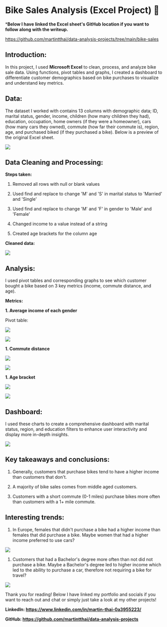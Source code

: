 # Bike Sales Analysis (Excel Project) :mountain_bicyclist:

***Below I have linked the Excel sheet's GitHub location if you want to follow along with the writeup.**

<https://github.com/martintthai/data-analysis-projects/tree/main/bike-sales>

## Introduction:

In this project, I used **Microsoft Excel** to clean, process, and analyze bike sale data. Using functions, pivot tables and graphs, I created a dashboard to differentiate customer demographics based on bike purchases to visualize and understand key metrics.

## Data:

The dataset I worked with contains 13 columns with demographic data; ID, marital status, gender, income, children (how many children they had), education, occupation, home owners (if they were a homeowner), cars (how many cars they owned), commute (how far their commute is), region, age, and purchased biked (if they purchased a bike). Below is a preview of the original Excel sheet.

![](https://lh7-us.googleusercontent.com/2WdNW1QSCax5oOMHxVMy5pOlWY61l3ujLEG-wxjJrW99i1EyningFcg6rd3oaG7stG6-x1owAWkM0bpFkaUvraJP3BBmRXm9Amc4Ba_EsF2a4C5H5bjowsGiPOSiODtYNgpyj__6vK3efSn6IqVqum0)

## Data Cleaning and Processing:

**Steps taken:**

1.  Removed all rows with null or blank values

2.  Used find and replace to change 'M' and 'S' in marital status to 'Married' and 'Single'

3.  Used find and replace to change 'M' and 'F' in gender to 'Male' and 'Female'

4.  Changed income to a value instead of a string

5.  Created age brackets for the column age

**Cleaned data:**

![](https://lh7-us.googleusercontent.com/Lk1IOGl-KtOS9DushzfwDsyOZAN40ijmK6zZoKQqKm_lMNzbpEIicJaaKsPYfXVemh7kyPa-tR9sxPjKOk7ssPqK2AkwNqwOq2-gGl6-_lLemHDI8CnI0s-8lQNOLtaBwn8JDF6ZNiNOiEQ_N530W2U)

## Analysis:

I used pivot tables and corresponding graphs to see which customer bought a bike based on 3 key metrics (income, commute distance, and age).

**Metrics:**

**1.  Average income of each gender**

Pivot table:

![](https://lh7-us.googleusercontent.com/LMkWZsZnlw6q7q0PUnY9jGg4f82Byu3QSlg3NtbugQbMhEz2Qpu0W6tmJtDI05DGrMU7sSL-LAYvAQEWODPnFwMHpxV76PZmjhgrjh-I4p5eP9_tPR8EKxcD9EzHEH6arNn-NM7sHQ7mkrQORECSRQ4)

![](https://lh7-us.googleusercontent.com/SX6Vi8yvup5wogWzfImNmXRkWw1S-BpFKiYSdk_4cAtEa7rXThHYGJzjMyBWYjOTwUVAAiGa__HRht7UsZbHE2aH867O5TJHoF6s2xJY3T76gaqupQVHNeIMryMWC8rKo-hhCZm3e1zdtXUatBYjI5g)

**1.  Commute distance**

![](https://lh7-us.googleusercontent.com/z_RwqiEVo8E5b8F--tHOPNLB91vGzCo0aNizCfiiVfp7IKeXayRS95SG3R-BIdMbzZdJi0QQn6YHkNsrHwW46YwSozFE_0E5ZQ0yMqKuKHNcZ-J1pgYcq9O-JtiyWM0-YmQrjTK2ILzrQkOw3rCqeR4)

![](https://lh7-us.googleusercontent.com/c9nm_8FxbUODbcTK_tNUQ_ayTwiVXvOUtVLDnVvgGVM-is1Z8MggwqznmmCt-jnH1fSsbip5RmqdpmkdvwL6i_DUbKgNGPWXz9btulVhAsfuv6kbOqiI2qhT4p78QQ3HXPhF4kYKE0D-mGrhoACBUNE)

**1.  Age bracket**

![](https://lh7-us.googleusercontent.com/hDMAdlxOUMMmeyIEyP4iLUP8IJYqGga8b89dSM-Yvo1FTX5S7_ejA9ONvsr1nk0rrLX5V0aixzuY_tH6Hy746OgvdccGSP7bs6LxPeB6gRcdLgiP61sTgehn26zAkttBerZrTFlAOMRg6u56ZzchF7U)

![](https://lh7-us.googleusercontent.com/ChRpiAa0yz7vn_MQYKkqtSRNnvaDhkWM49uQrMZLpytlfQd_f4Ht3fOWDXjKtnmhL_zJl3Vw-ke-NHMtIBo0vUFD6EJCmFlCHYH73hF1EZpUWO2arhLDEP1lQEd3ygvesRTgEwFfuSRVA5SQ7dKIK7E)

## Dashboard:

I used these charts to create a comprehensive dashboard with marital status, region, and education filters to enhance user interactivity and display more in-depth insights.

![](https://lh7-us.googleusercontent.com/D2woUXJstwhsu6c_AHhnJ2UnRFg_iF9jS1p7KTlqCGUi2313-dJj9Nj1V3JsJxrBmi1S_FsLSBZxc0r_sg_VBItsLlK3FENDU7pSMrKRi97tbHjWQ7eP5mGEjQxTDw0LosXyQsTdsUihA-gmU5MQNe8)

## Key takeaways and conclusions:

1.  Generally, customers that purchase bikes tend to have a higher income than customers that don't.

2.  A majority of bike sales comes from middle aged customers.

3.  Customers with a short commute (0-1 miles) purchase bikes more often than customers with a 1+ mile commute.

## Interesting trends:

1.  In Europe, females that didn't purchase a bike had a higher income than females that did purchase a bike. Maybe women that had a higher income preferred to use cars?

![](https://lh7-us.googleusercontent.com/AJcLzCBkYVBSIAngs8TbWGfPmafbDeeSUgeegPvmq25N__H90Kj8Pz91tmWO08oSC7fUc2ok_Oqe9i9t8FAOH2nUSZ3ubigdyWOC2nMZu0UDJHOsWGDjAr50Y1O6GovV299jvJWe51grZGRYjqTu_l0)

1.  Customers that had a Bachelor's degree more often than not did not purchase a bike. Maybe a Bachelor's degree led to higher income which led to the ability to purchase a car, therefore not requiring a bike for travel?

![](https://lh7-us.googleusercontent.com/Rrn5iL_cwsdiZEPDkLcUj3SRzVi5Ut7ataYu9xahiPSAwLQNLLls5E2HddoH6dZPTWqxGEAJh2f74_ZXIE7895TFCiWN7nNO4mMPaCfuixqYXJcR0cvF9k7uTYovm8_ZwDbwUdAxygePc3xy6R3uQHI)

Thank you for reading! Below I have linked my portfolio and socials if you want to reach out and chat or simply just take a look at my other projects!

**LinkedIn: <https://www.linkedin.com/in/martin-thai-0a3955223/>**

**GitHub: <https://github.com/martintthai/data-analysis-projects>**
